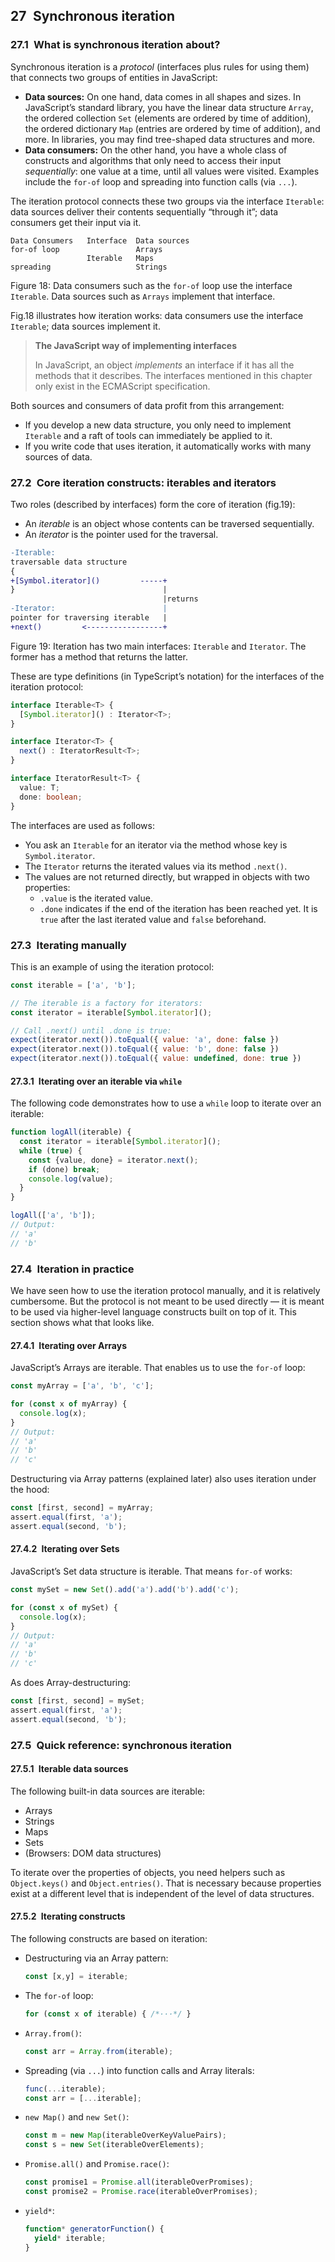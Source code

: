 ## 27 Synchronous iteration

### 27.1 What is synchronous iteration about?

Synchronous iteration is a *protocol* (interfaces plus rules for using them) that connects two groups of entities in JavaScript:

- **Data sources:** On one hand, data comes in all shapes and sizes. In JavaScript’s standard library, you have the linear data structure `Array`, the ordered collection `Set` (elements are ordered by time of addition), the ordered dictionary `Map` (entries are ordered by time of addition), and more. In libraries, you may find tree-shaped data structures and more.
- **Data consumers:** On the other hand, you have a whole class of constructs and algorithms that only need to access their input *sequentially*: one value at a time, until all values were visited. Examples include the `for-of` loop and spreading into function calls (via `...`).

The iteration protocol connects these two groups via the interface `Iterable`: data sources deliver their contents sequentially “through it”; data consumers get their input via it.

```
Data Consumers   Interface  Data sources
for-of loop                 Arrays
                 Iterable   Maps
spreading                   Strings
```

Figure 18: Data consumers such as the `for-of` loop use the interface `Iterable`. Data sources such as `Arrays` implement that interface.

Fig.18 illustrates how iteration works: data consumers use the interface `Iterable`; data sources implement it.

> **The JavaScript way of implementing interfaces**
>
> In JavaScript, an object *implements* an interface if it has all the methods that it describes. The interfaces mentioned in this chapter only exist in the ECMAScript specification.

Both sources and consumers of data profit from this arrangement:

- If you develop a new data structure, you only need to implement `Iterable` and a raft of tools can immediately be applied to it.
- If you write code that uses iteration, it automatically works with many sources of data.

### 27.2 Core iteration constructs: iterables and iterators

Two roles (described by interfaces) form the core of iteration (fig.19):

- An *iterable* is an object whose contents can be traversed sequentially.
- An *iterator* is the pointer used for the traversal.

```diff
-Iterable: 
traversable data structure
{
+[Symbol.iterator]()         -----+       
}                                 |
                                  |returns
-Iterator:                        |
pointer for traversing iterable   |
+next()         <-----------------+
```

Figure 19: Iteration has two main interfaces: `Iterable` and `Iterator`. The former has a method that returns the latter.

These are type definitions (in TypeScript’s notation) for the interfaces of the iteration protocol:

```ts
interface Iterable<T> {
  [Symbol.iterator]() : Iterator<T>;
}

interface Iterator<T> {
  next() : IteratorResult<T>;
}

interface IteratorResult<T> {
  value: T;
  done: boolean;
}
```

The interfaces are used as follows:

- You ask an `Iterable` for an iterator via the method whose key is `Symbol.iterator`.
- The `Iterator` returns the iterated values via its method `.next()`.
- The values are not returned directly, but wrapped in objects with two properties:
  - `.value` is the iterated value.
  - `.done` indicates if the end of the iteration has been reached yet. It is `true` after the last iterated value and `false` beforehand.

### 27.3 Iterating manually

This is an example of using the iteration protocol:

```js
const iterable = ['a', 'b'];

// The iterable is a factory for iterators:
const iterator = iterable[Symbol.iterator]();

// Call .next() until .done is true:
expect(iterator.next()).toEqual({ value: 'a', done: false })
expect(iterator.next()).toEqual({ value: 'b', done: false })
expect(iterator.next()).toEqual({ value: undefined, done: true })
```

#### 27.3.1 Iterating over an iterable via `while`

The following code demonstrates how to use a `while` loop to iterate over an iterable:

```js
function logAll(iterable) {
  const iterator = iterable[Symbol.iterator]();
  while (true) {
    const {value, done} = iterator.next();
    if (done) break;
    console.log(value);
  }
}

logAll(['a', 'b']);
// Output:
// 'a'
// 'b'
```


### 27.4 Iteration in practice

We have seen how to use the iteration protocol manually, and it is relatively cumbersome. But the protocol is not meant to be used directly — it is meant to be used via higher-level language constructs built on top of it. This section shows what that looks like.

#### 27.4.1 Iterating over Arrays

JavaScript’s Arrays are iterable. That enables us to use the `for-of` loop:

```js
const myArray = ['a', 'b', 'c'];

for (const x of myArray) {
  console.log(x);
}
// Output:
// 'a'
// 'b'
// 'c'
```

Destructuring via Array patterns (explained later) also uses iteration under the hood:

```js
const [first, second] = myArray;
assert.equal(first, 'a');
assert.equal(second, 'b');
```

#### 27.4.2 Iterating over Sets

JavaScript’s Set data structure is iterable. That means `for-of` works:

```js
const mySet = new Set().add('a').add('b').add('c');

for (const x of mySet) {
  console.log(x);
}
// Output:
// 'a'
// 'b'
// 'c'
```

As does Array-destructuring:

```js
const [first, second] = mySet;
assert.equal(first, 'a');
assert.equal(second, 'b');
```

### 27.5 Quick reference: synchronous iteration

#### 27.5.1 Iterable data sources

The following built-in data sources are iterable:

- Arrays
- Strings
- Maps
- Sets
- (Browsers: DOM data structures)

To iterate over the properties of objects, you need helpers such as `Object.keys()` and `Object.entries()`. That is necessary because properties exist at a different level that is independent of the level of data structures.

#### 27.5.2 Iterating constructs

The following constructs are based on iteration:

- Destructuring via an Array pattern:

  ```js
  const [x,y] = iterable;
  ```

- The `for-of` loop:

  ```js
  for (const x of iterable) { /*···*/ }
  ```

- `Array.from()`:

  ```js
  const arr = Array.from(iterable);
  ```

- Spreading (via `...`) into function calls and Array literals:

  ```js
  func(...iterable);
  const arr = [...iterable];
  ```

- `new Map()` and `new Set()`:

  ```js
  const m = new Map(iterableOverKeyValuePairs);
  const s = new Set(iterableOverElements);
  ```

- `Promise.all()` and `Promise.race()`:

  ```js
  const promise1 = Promise.all(iterableOverPromises);
  const promise2 = Promise.race(iterableOverPromises);
  ```

- `yield*`:

  ```js
  function* generatorFunction() {
    yield* iterable;
  }
  ```